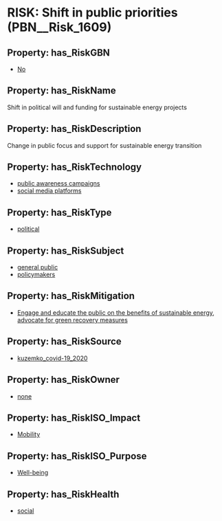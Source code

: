 # RISK: __Shift in public priorities__ (PBN__Risk_1609)

## Property: has_RiskGBN

* [No](PBN__RiskGBN_0)

## Property: has_RiskName

Shift in political will and funding for sustainable energy projects

## Property: has_RiskDescription

Change in public focus and support for sustainable energy transition

## Property: has_RiskTechnology

* [public awareness campaigns](PBN__Technology_102)
* [social media platforms](PBN__Technology_47)

## Property: has_RiskType

* [political](PBN__RiskType_1)

## Property: has_RiskSubject

* [general public](PBN__Stakeholder_29)
* [policymakers](PBN__Stakeholder_126)

## Property: has_RiskMitigation

* [Engage and educate the public on the benefits of sustainable energy, advocate for green recovery measures](PBN__RiskMitigation_2148)

## Property: has_RiskSource

* [kuzemko_covid-19_2020](PBN__Article_14)

## Property: has_RiskOwner

* [none](PBN__Stakeholder_629)

## Property: has_RiskISO_Impact

* [Mobility](PBN__RiskISO_Purpose_14)

## Property: has_RiskISO_Purpose

* [Well-being](PBN__RiskISO_Impact_1)

## Property: has_RiskHealth

* [social](PBN__RiskHealth_4)

